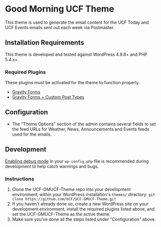 # Good Morning UCF Theme

This theme is used to generate the email content for the UCF Today and UCF Events emails sent out each week via Postmaster.

## Installation Requirements

This theme is developed and tested against WordPress 4.9.8+ and PHP 5.4.x+.

### Required Plugins
These plugins *must* be activated for the theme to function properly.
* [Gravity Forms](https://www.gravityforms.com/)
* [Gravity Forms + Custom Post Types](https://wordpress.org/plugins/gravity-forms-custom-post-types/)

## Configuration

* The "Theme Options" section of the admin contains several fields to set the feed URLs for Weather, News, Announcements and Events feeds used for the emails.

## Development

[Enabling debug mode](https://codex.wordpress.org/Debugging_in_WordPress) in your `wp-config.php` file is recommended during development to help catch warnings and bugs.

### Instructions
1. Clone the UCF-GMUCF-Theme repo into your development environment, within your WordPress installation's `themes/` directory: `git clone https://github.com/UCF/UCF-GMUCF-Theme.git`
2. If you haven't already done so, create a new WordPress site on your development environment, install the required plugins listed above, and set the UCF-GMUCF-Theme as the active theme.
3. Make sure you've done all the steps listed under "Configuration" above.
